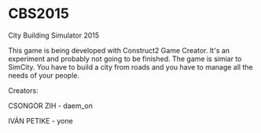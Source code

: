 # CBS2015
City Building Simulator 2015

This game is being developed with Construct2 Game Creator.
It's an experiment and probably not going to be finished. The game is simiar to SimCity. You have to build a city
from roads and you have to manage all the needs of your people.

Creators:

CSONGOR ZIH - daem_on

IVÁN PETIKE - yone
